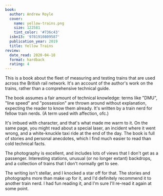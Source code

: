 ```yaml
---
book:
  author: Andrew Royle
  cover:
    name: yellow-trains.png
    size: 122581
    tint_color: '#736c43'
  isbn13: '9781910809587'
  publication_year: 2019
  title: Yellow Trains
review:
  date_read: 2020-04-18
  format: hardback
  rating: 4
---
```


This is a book about the fleet of measuring and testing trains that are used across the British rail network.
It's an account of the author's work on the trains, rather than a comprehensive technical guide.

The book assumes a fair amount of technical knowledge: terms like "DMU", "line speed" and "possession" are thrown around without explanation, expecting the reader to know them already.
It's written by a train nerd for fellow train nerds.
(A term used with affection, ofc.)

It's imbued with character, and that's what made me warm to it.
On the same page, you might read about a special laser, an incident where it went wrong, and a white-knuckle taxi ride at the end of the day.
The book is full of stories and personal anecdotes, which I find much easier to read than cold technical facts.

The photography is excellent, and includes lots of views that I don't get as a passenger.
Interesting stations, unusual (or no longer extant) backdrops, and a collection of trains that I don't normally get to see.

The writing isn't stellar, and I knocked a star off for that.
The stories and photographs more than make up for it, and I'd definitely recommend it to another train nerd.
I had fun reading it, and I'm sure I'll re-read it again at some point.